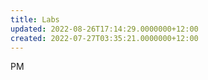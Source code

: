 ```yaml
---
title: Labs
updated: 2022-08-26T17:14:29.0000000+12:00
created: 2022-07-27T03:35:21.0000000+12:00
---
```


PM

